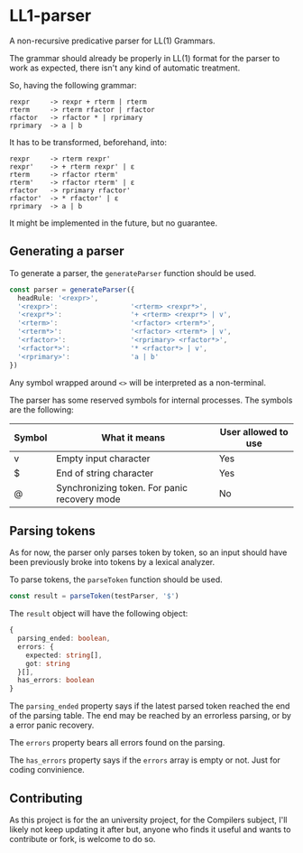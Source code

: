 # LL1-parser

A non-recursive predicative parser for LL(1) Grammars.

The grammar should already be properly in LL(1) format for the parser to work as expected, there isn't any kind of automatic treatment.

So, having the following grammar:

```
rexpr     -> rexpr + rterm | rterm
rterm     -> rterm rfactor | rfactor
rfactor   -> rfactor * | rprimary
rprimary  -> a | b
```

It has to be transformed, beforehand, into:

```
rexpr     -> rterm rexpr'
rexpr'    -> + rterm rexpr' | ε
rterm     -> rfactor rterm'
rterm'    -> rfactor rterm' | ε
rfactor   -> rprimary rfactor'
rfactor'  -> * rfactor' | ε
rprimary  -> a | b
```

It might be implemented in the future, but no guarantee.

## Generating a parser

To generate a parser, the `generateParser` function should be used.

```typescript
const parser = generateParser({
  headRule: '<rexpr>',
  '<rexpr>':                  '<rterm> <rexpr*>',
  '<rexpr*>':                 '+ <rterm> <rexpr*> | v',
  '<rterm>':                  '<rfactor> <rterm*>',
  '<rterm*>':                 '<rfactor> <rterm*> | v',
  '<rfactor>':                '<rprimary> <rfactor*>',
  '<rfactor*>':               '* <rfactor*> | v',
  '<rprimary>':               'a | b'
})
```

Any symbol wrapped around `<>` will be interpreted as a non-terminal.

The parser has some reserved symbols for internal processes. The symbols are the following:

| Symbol | What it means                                | User allowed to use |
|--------|----------------------------------------------|---------------------|
|   v    | Empty input character                        | Yes                 |
|   $    | End of string character                      | Yes                 |
|   @    | Synchronizing token. For panic recovery mode | No                  |

## Parsing tokens

As for now, the parser only parses token by token, so an input should have been previously broke into tokens by a lexical analyzer.

To parse tokens, the `parseToken` function should be used.

```typescript
const result = parseToken(testParser, '$')
```

The `result` object will have the following object:

```typescript
{
  parsing_ended: boolean,
  errors: {
    expected: string[], 
    got: string
  }[],
  has_errors: boolean
}
```

The `parsing_ended` property says if the latest parsed token reached the end of the parsing table. The end may be reached by an errorless parsing, or by a error panic recovery.

The `errors` property bears all errors found on the parsing.

The `has_errors` property says if the `errors` array is empty or not. Just for coding convinience.

## Contributing

As this project is for the an university project, for the Compilers subject, I'll likely not keep updating it after but, anyone who finds it useful and wants to contribute or fork, is welcome to do so.
